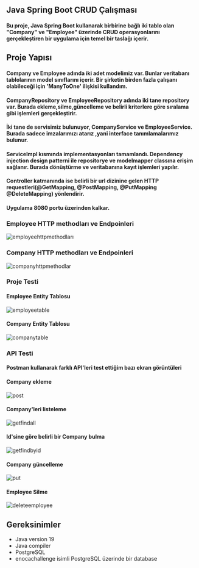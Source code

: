 ## Java Spring Boot CRUD Çalışması
#### Bu proje, Java Spring Boot kullanarak birbirine bağlı iki tablo olan "Company" ve "Employee" üzerinde CRUD operasyonlarını gerçekleştiren bir uygulama için temel bir taslağı içerir.
## Proje Yapısı
#### Company ve Employee adında iki adet modelimiz var. Bunlar veritabanı tablolarının model sınıflarını içerir. Bir şirketin birden fazla çalışanı olabileceği için 'ManyToOne' ilişkisi kullandım.
#### CompanyRepository ve EmployeeRepository adında iki tane repository var. Burada ekleme,silme,güncelleme ve belirli kriterlere göre sıralama gibi işlemleri gerçekleştirir.
#### İki tane de servisimiz bulunuyor, CompanyService ve EmployeeService. Burada sadece imzalarımızı atarız ,yani interface tanımlamalarımız bulunur.
#### ServiceImpl kısmında implementasyonları tamamlandı. Dependency injection design patterni ile repositorye ve modelmapper classına erişim sağlanır. Burada dönüştürme ve veritabanına kayıt işlemleri yapılır.
#### Controller katmanında ise belirli bir url dizinine gelen HTTP requestleri(@GetMapping, @PostMapping, @PutMapping @DeleteMapping) yönlendirir.
#### Uygulama 8080 portu üzerinden kalkar.

### Employee HTTP methodları ve Endpoinleri
![employeehttpmethodları](https://github.com/GizemTuran/Java-SpringBoot-CRUD/assets/78648500/03177348-3a4e-4957-9f8d-61fb2dc449a2)

### Company HTTP methodları ve Endpoinleri
![companyhttpmethodlar](https://github.com/GizemTuran/Java-SpringBoot-CRUD/assets/78648500/c411b24c-9eb4-4b13-a308-429388bb935e)

### Proje Testi

#### Employee Entity Tablosu
![employeetable](https://github.com/GizemTuran/Java-SpringBoot-CRUD/assets/78648500/730bca9f-7e06-401c-bb66-a29c73cf746a)

#### Company Entity Tablosu
![companytable](https://github.com/GizemTuran/Java-SpringBoot-CRUD/assets/78648500/2d0c855b-1392-4cc4-804b-4c4fef9490a4)

### API Testi
#### Postman kullanarak farklı API'leri test ettiğim bazı ekran görüntüleri

#### Company ekleme
![post](https://github.com/GizemTuran/Java-SpringBoot-CRUD/assets/78648500/f1704362-fa1e-4a5f-bc27-e3910ba68a06)

#### Company'leri listeleme
![getfindall](https://github.com/GizemTuran/Java-SpringBoot-CRUD/assets/78648500/4ed520a8-8894-47f9-a798-14f7aef1caa5)

#### Id'sine göre belirli bir Company bulma
![getfindbyid](https://github.com/GizemTuran/Java-SpringBoot-CRUD/assets/78648500/06af6095-90f6-41ab-8c8f-d76e6577c04d)

#### Company güncelleme
![put](https://github.com/GizemTuran/Java-SpringBoot-CRUD/assets/78648500/8c6d85f8-2c94-4fcf-8b4d-62bdd18b3828)

#### Employee Silme
![deleteemployee](https://github.com/GizemTuran/Java-SpringBoot-CRUD/assets/78648500/fc46ff42-116d-4865-a838-7e53e222aed0)

## Gereksinimler
- Java version 19
- Java compiler
- PostgreSQL
- enocachallenge isimli PostgreSQL üzerinde bir database

